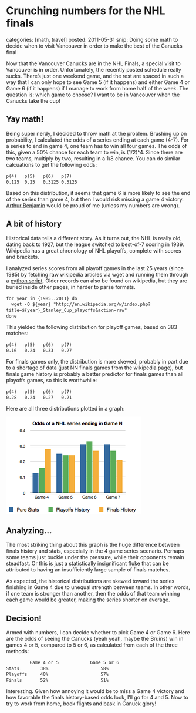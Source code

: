 Crunching numbers for the NHL finals
====================================
categories: [math, travel]
posted: 2011-05-31
snip: Doing some math to decide when to visit Vancouver in order to make the best
  of the Canucks final




Now that the Vancouver Canucks are in the NHL Finals, a special visit to
Vancouver is in order. Unfortunately, the recently posted schedule really
sucks. There’s just one weekend game, and the rest are spaced in such a way
that I can only hope to see Game 5 (if it happens) and either Game 4 or Game 6
(if it happens) if I manage to work from home half of the week. The question
is: which game to choose? I want to be in Vancouver when the Canucks take the
cup!

## Yay math!

Being super nerdy, I decided to throw math at the problem. Brushing up on
probability, I calculated the odds of a series ending at each game (4-7). For a
series to end in game 4, one team has to win all four games. The odds of this,
given a 50% chance for each team to win, is (1/2)^4. Since there are two teams,
multiply by two, resulting in a 1/8 chance. You can do similar calcuations to
get the following odds:

    p(4)   p(5)   p(6)   p(7)
    0.125  0.25   0.3125 0.3125

Based on this distribution, it seems that game 6 is more likely to see the end
of the series than game 4, but then I would risk missing a game 4 victory.
[Arthur Benjamin][] would be proud of me (unless my numbers are wrong).

## A bit of history

Historical data tells a different story. As it turns out, the NHL is really
old, dating back to 1927, but the league switched to best-of-7 scoring in 1939.
Wikipedia has a great chronology of NHL playoffs, complete with scores and
brackets.

I analyzed series scores from all playoff games in the last 25 years (since
1985) by fetching raw wikipedia articles via wget and running them through a
[python script]. Older records can also be found on wikipedia, but they are
buried inside other pages, in harder to parse formats.

    for year in {1985..2011} do
      wget -O ${year} "http://en.wikipedia.org/w/index.php?title=${year}_Stanley_Cup_playoffs&action=raw"
    done

This yielded the following distribution for playoff games, based on 383
matches:

    p(4)   p(5)   p(6)   p(7)
    0.16   0.24   0.33   0.27

For finals games only, the distribution is more skewed, probably in part due to
a shortage of data (just NN finals games from the wikipedia page), but finals
game history is probably a better predictor for finals games than all playoffs
games, so this is worthwhile:

    p(4)   p(5)   p(6)   p(7)
    0.28   0.24   0.27   0.21

Here are all three distributions plotted in a graph:

![graph][]

## Analyzing...

The most striking thing about this graph is the huge difference between finals
history and stats, especially in the 4 game series scenario. Perhaps some teams
just buckle under the pressure, while their opponents remain steadfast. Or this
is just a statistically insignificant fluke that can be attributed to having an
insufficiently large sample of finals matches.

As expected, the historical distributions are skewed toward the series
finishing in Game 4 due to unequal strength between teams. In other words, if
one team is stronger than another, then the odds of that team winning each game
would be greater, making the series shorter on average.

## Decision!

Armed with numbers, I can decide whether to pick Game 4 or Game 6. Here are the
odds of seeing the Canucks (yeah yeah, maybe the Bruins) win in games 4 or 5,
compared to 5 or 6, as calculated from each of the three methods:

             Game 4 or 5            Game 5 or 6
    Stats        38%                    58%
    Playoffs     40%                    57%
    Finals       52%                    51%

Interesting. Given how annoying it would be to miss a Game 4 victory and how
favorable the finals history-based odds look, I’ll go for 4 and 5. Now to try
to work from home, book flights and bask in Canuck glory!

[graph]: nhl-series-odds.png
[python script]: /x/nhl/
[Arthur Benjamin]: http://www.ted.com/talks/arthur_benjamin_s_formula_for_changing_math_education.html
[wikipedia page]: http://en.wikipedia.org/wiki/List_of_Stanley_Cup_champions


